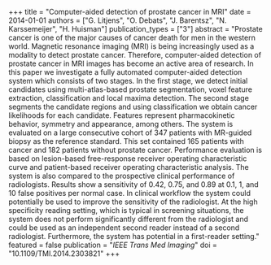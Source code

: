 +++
title = "Computer-aided detection of prostate cancer in MRI"
date = 2014-01-01
authors = ["G. Litjens", "O. Debats", "J. Barentsz", "N. Karssemeijer", "H. Huisman"]
publication_types = ["3"]
abstract = "Prostate cancer is one of the major causes of cancer death for men in the western world. Magnetic resonance imaging (MRI) is being increasingly used as a modality to detect prostate cancer. Therefore, computer-aided detection of prostate cancer in MRI images has become an active area of research. In this paper we investigate a fully automated computer-aided detection system which consists of two stages. In the first stage, we detect initial candidates using multi-atlas-based prostate segmentation, voxel feature extraction, classification and local maxima detection. The second stage segments the candidate regions and using classification we obtain cancer likelihoods for each candidate. Features represent pharmacokinetic behavior, symmetry and appearance, among others. The system is evaluated on a large consecutive cohort of 347 patients with MR-guided biopsy as the reference standard. This set contained 165 patients with cancer and 182 patients without prostate cancer. Performance evaluation is based on lesion-based free-response receiver operating characteristic curve and patient-based receiver operating characteristic analysis. The system is also compared to the prospective clinical performance of radiologists. Results show a sensitivity of 0.42, 0.75, and 0.89 at 0.1, 1, and 10 false positives per normal case. In clinical workflow the system could potentially be used to improve the sensitivity of the radiologist. At the high specificity reading setting, which is typical in screening situations, the system does not perform significantly different from the radiologist and could be used as an independent second reader instead of a second radiologist. Furthermore, the system has potential in a first-reader setting."
featured = false
publication = "*IEEE Trans Med Imaging*"
doi = "10.1109/TMI.2014.2303821"
+++

